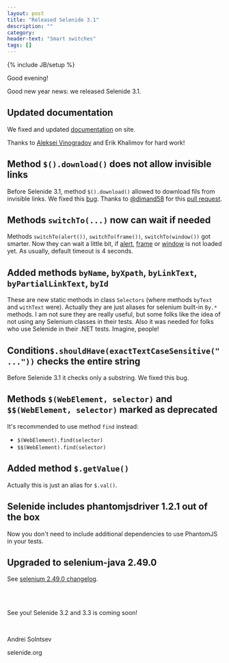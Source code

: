 ```yaml
---
layout: post
title: "Released Selenide 3.1"
description: ""
category:
header-text: "Smart switches"
tags: []
---
```

{% include JB/setup %}

Good evening!

Good new year news: we released Selenide 3.1. 

## Updated documentation

We fixed and updated [documentation](/documentation.html) on site.

Thanks to [Aleksei Vinogradov](https://github.com/vinogradoff) and Erik Khalimov for hard work!


## Method `$().download()` does not allow invisible links

Before Selenide 3.1, method `$().download()` allowed to download fils from invisible links.
We fixed this [bug](https://github.com/codeborne/selenide/issues/263). 
Thanks to [@dimand58](https://github.com/dimand58) for this [pull request](https://github.com/codeborne/selenide/pull/264). 

## Methods `switchTo(...)` now can wait if needed

Methods `switchTo(alert())`, `switchTo(frame())`, `switchTo(window())` got smarter. Now they can wait a little bit, if 
[alert](https://github.com/codeborne/selenide/issues/206), [frame](https://github.com/codeborne/selenide/issues/206) 
or [window](https://github.com/codeborne/selenide/issues/271) is not loaded yet. As usually, default timeout is 4 seconds. 

## Added methods `byName`, `byXpath`, `byLinkText`, `byPartialLinkText`, `byId` 

These are new static methods in class `Selectors` (where methods `byText` and `withText` were).
Actually they are just aliases for selenium built-in `By.*` methods.
I am not sure they are really useful, but some folks like the idea of not using any Selenium classes in their tests.
Also it was needed for folks who use Selenide in their .NET tests. Imagine, people!

## Condition`$.shouldHave(exactTextCaseSensitive("..."))` checks the entire string

Before Selenide 3.1 it checks only a substring. We fixed this bug.

## Methods `$(WebElement, selector)` and `$$(WebElement, selector)` marked as deprecated

It's recommended to use method `find` instead:

 * `$(WebElement).find(selector)`
 * `$$(WebElement).find(selector)`

## Added method `$.getValue()`

Actually this is just an alias for `$.val()`.

## Selenide includes phantomjsdriver 1.2.1 out of the box

Now you don't need to include additional dependencies to use PhantomJS in your tests.

## Upgraded to selenium-java 2.49.0

See [selenium 2.49.0 changelog]({{site.SELENIUM_CHANGELOG}}).

<br/>
<br/>

See you!
Selenide 3.2 and 3.3 is coming soon!

<br/>

Andrei Solntsev

selenide.org
